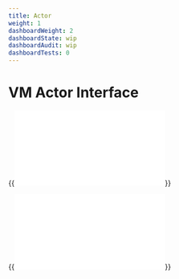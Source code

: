 ```yaml
---
title: Actor
weight: 1
dashboardWeight: 2
dashboardState: wip
dashboardAudit: wip
dashboardTests: 0
---
```


# VM Actor Interface


{{<embed src="actor.id" lang="go" >}}

{{<embed src="actor.go" lang="go" >}}
